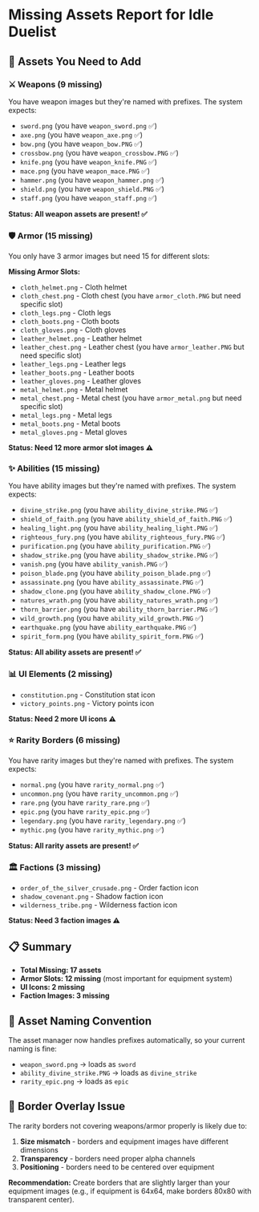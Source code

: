 # Missing Assets Report for Idle Duelist

## 🎯 Assets You Need to Add

### ⚔️ Weapons (9 missing)
You have weapon images but they're named with prefixes. The system expects:
- `sword.png` (you have `weapon_sword.png` ✅)
- `axe.png` (you have `weapon_axe.png` ✅)
- `bow.png` (you have `weapon_bow.PNG` ✅)
- `crossbow.png` (you have `weapon_crossbow.PNG` ✅)
- `knife.png` (you have `weapon_knife.PNG` ✅)
- `mace.png` (you have `weapon_mace.PNG` ✅)
- `hammer.png` (you have `weapon_hammer.png` ✅)
- `shield.png` (you have `weapon_shield.PNG` ✅)
- `staff.png` (you have `weapon_staff.png` ✅)

**Status: All weapon assets are present! ✅**

### 🛡️ Armor (15 missing)
You only have 3 armor images but need 15 for different slots:

**Missing Armor Slots:**
- `cloth_helmet.png` - Cloth helmet
- `cloth_chest.png` - Cloth chest (you have `armor_cloth.PNG` but need specific slot)
- `cloth_legs.png` - Cloth legs
- `cloth_boots.png` - Cloth boots
- `cloth_gloves.png` - Cloth gloves
- `leather_helmet.png` - Leather helmet
- `leather_chest.png` - Leather chest (you have `armor_leather.PNG` but need specific slot)
- `leather_legs.png` - Leather legs
- `leather_boots.png` - Leather boots
- `leather_gloves.png` - Leather gloves
- `metal_helmet.png` - Metal helmet
- `metal_chest.png` - Metal chest (you have `armor_metal.png` but need specific slot)
- `metal_legs.png` - Metal legs
- `metal_boots.png` - Metal boots
- `metal_gloves.png` - Metal gloves

**Status: Need 12 more armor slot images ⚠️**

### ✨ Abilities (15 missing)
You have ability images but they're named with prefixes. The system expects:
- `divine_strike.png` (you have `ability_divine_strike.PNG` ✅)
- `shield_of_faith.png` (you have `ability_shield_of_faith.PNG` ✅)
- `healing_light.png` (you have `ability_healing_light.PNG` ✅)
- `righteous_fury.png` (you have `ability_righteous_fury.PNG` ✅)
- `purification.png` (you have `ability_purification.PNG` ✅)
- `shadow_strike.png` (you have `ability_shadow_strike.PNG` ✅)
- `vanish.png` (you have `ability_vanish.PNG` ✅)
- `poison_blade.png` (you have `ability_poison_blade.png` ✅)
- `assassinate.png` (you have `ability_assassinate.PNG` ✅)
- `shadow_clone.png` (you have `ability_shadow_clone.PNG` ✅)
- `natures_wrath.png` (you have `ability_natures_wrath.png` ✅)
- `thorn_barrier.png` (you have `ability_thorn_barrier.PNG` ✅)
- `wild_growth.png` (you have `ability_wild_growth.PNG` ✅)
- `earthquake.png` (you have `ability_earthquake.PNG` ✅)
- `spirit_form.png` (you have `ability_spirit_form.PNG` ✅)

**Status: All ability assets are present! ✅**

### 📊 UI Elements (2 missing)
- `constitution.png` - Constitution stat icon
- `victory_points.png` - Victory points icon

**Status: Need 2 more UI icons ⚠️**

### ⭐ Rarity Borders (6 missing)
You have rarity images but they're named with prefixes. The system expects:
- `normal.png` (you have `rarity_normal.png` ✅)
- `uncommon.png` (you have `rarity_uncommon.png` ✅)
- `rare.png` (you have `rarity_rare.png` ✅)
- `epic.png` (you have `rarity_epic.png` ✅)
- `legendary.png` (you have `rarity_legendary.png` ✅)
- `mythic.png` (you have `rarity_mythic.png` ✅)

**Status: All rarity assets are present! ✅**

### 🏛️ Factions (3 missing)
- `order_of_the_silver_crusade.png` - Order faction icon
- `shadow_covenant.png` - Shadow faction icon
- `wilderness_tribe.png` - Wilderness faction icon

**Status: Need 3 faction images ⚠️**

## 📋 Summary
- **Total Missing: 17 assets**
- **Armor Slots: 12 missing** (most important for equipment system)
- **UI Icons: 2 missing**
- **Faction Images: 3 missing**

## 🎨 Asset Naming Convention
The asset manager now handles prefixes automatically, so your current naming is fine:
- `weapon_sword.png` → loads as `sword`
- `ability_divine_strike.PNG` → loads as `divine_strike`
- `rarity_epic.png` → loads as `epic`

## 🔧 Border Overlay Issue
The rarity borders not covering weapons/armor properly is likely due to:
1. **Size mismatch** - borders and equipment images have different dimensions
2. **Transparency** - borders need proper alpha channels
3. **Positioning** - borders need to be centered over equipment

**Recommendation:** Create borders that are slightly larger than your equipment images (e.g., if equipment is 64x64, make borders 80x80 with transparent center).








